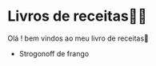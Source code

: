 # Livros de receitas:man_cook:

Olá ! bem vindos ao meu livro de receitas:wave:

- Strogonoff de frango

